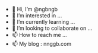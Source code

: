 - 👋 Hi, I’m @ngbngb
- 👀 I’m interested in ...
- 🌱 I’m currently learning ...
- 💞️ I’m looking to collaborate on ...
- 📫 How to reach me ...
-  📫 My blog : nnggb.com

<!---
ngbngb/ngbngb is a ✨ special ✨ repository because its `README.md` (this file) appears on your GitHub profile.
You can click the Preview link to take a look at your changes.
--->
